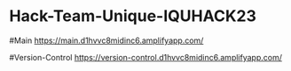 # Hack-Team-Unique-IQUHACK23

#Main
https://main.d1hvvc8midinc6.amplifyapp.com/


#Version-Control
https://version-control.d1hvvc8midinc6.amplifyapp.com/
